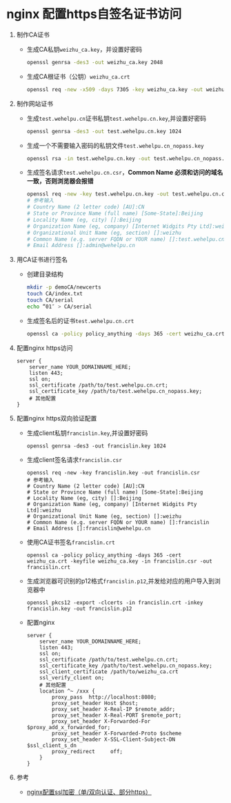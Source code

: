 # nginx 配置https自签名证书访问

1. 制作CA证书
    * 生成CA私钥`weizhu_ca.key`，并设置好密码
    
        ```bash
        openssl genrsa -des3 -out weizhu_ca.key 2048
        ```
    * 生成CA根证书（公钥）`weizhu_ca.crt`
    
        ```bash
        openssl req -new -x509 -days 7305 -key weizhu_ca.key -out weizhu_ca.crt
        ```
2. 制作网站证书
    * 生成`test.wehelpu.cn`证书私钥`test.wehelpu.cn.key`,并设置好密码
    
        ```bash
        openssl genrsa -des3 -out test.wehelpu.cn.key 1024
        ```
    * 生成一个不需要输入密码的私钥文件`test.wehelpu.cn_nopass.key`
    
        ```bash
        openssl rsa -in test.wehelpu.cn.key -out test.wehelpu.cn_nopass.key
        ```
    * 生成签名请求`test.wehelpu.cn.csr`，**Common Name 必须和访问的域名一致，否则浏览器会报错**
    
        ```bash
        openssl req -new -key test.wehelpu.cn.key -out test.wehelpu.cn.csr
        # 参考输入
        # Country Name (2 letter code) [AU]:CN
        # State or Province Name (full name) [Some-State]:Beijing
        # Locality Name (eg, city) []:Beijing
        # Organization Name (eg, company) [Internet Widgits Pty Ltd]:weizhu
        # Organizational Unit Name (eg, section) []:weizhu
        # Common Name (e.g. server FQDN or YOUR name) []:test.wehelpu.cn
        # Email Address []:admin@wehelpu.cn
        ```
3. 用CA证书进行签名
    * 创建目录结构
    
        ```bash
        mkdir -p demoCA/newcerts
        touch CA/index.txt
        touch CA/serial
        echo “01″ > CA/serial
        ```
    * 生成签名后的证书`test.wehelpu.cn.crt`
    
        ```bash
        openssl ca -policy policy_anything -days 365 -cert weizhu_ca.crt -keyfile weizhu_ca.key -in test.wehelpu.cn.csr -out test.wehelpu.cn.crt
        ```
4. 配置nginx https访问
    
    ```
    server {
        server_name YOUR_DOMAINNAME_HERE;
        listen 443;
        ssl on;
        ssl_certificate /path/to/test.wehelpu.cn.crt;
        ssl_certificate_key /path/to/test.wehelpu.cn_nopass.key;
        # 其他配置
    }
    ```
5. 配置nginx https双向验证配置
    * 生成client私钥`francislin.key`,并设置好密码
       
        ```
        openssl genrsa -des3 -out francislin.key 1024
        ```
    * 生成client签名请求`francislin.csr`
    
        ```
        openssl req -new -key francislin.key -out francislin.csr
        # 参考输入
        # Country Name (2 letter code) [AU]:CN
        # State or Province Name (full name) [Some-State]:Beijing
        # Locality Name (eg, city) []:Beijing
        # Organization Name (eg, company) [Internet Widgits Pty Ltd]:weizhu
        # Organizational Unit Name (eg, section) []:weizhu
        # Common Name (e.g. server FQDN or YOUR name) []:francislin
        # Email Address []:francislin@wehelpu.cn
        ```
    * 使用CA证书签名`francislin.crt`
        
        ```
        openssl ca -policy policy_anything -days 365 -cert weizhu_ca.crt -keyfile weizhu_ca.key -in francislin.csr -out francislin.crt
        ```
    * 生成浏览器可识别的p12格式`francislin.p12`,并发给对应的用户导入到浏览器中
    
        ```
        openssl pkcs12 -export -clcerts -in francislin.crt -inkey francislin.key -out francislin.p12
        ```
    * 配置nginx
    
        ```
        server {
            server_name YOUR_DOMAINNAME_HERE;
            listen 443;
            ssl on;
            ssl_certificate /path/to/test.wehelpu.cn.crt;   
            ssl_certificate_key /path/to/test.wehelpu.cn_nopass.key;
            ssl_client_certificate /path/to/weizhu_ca.crt
            ssl_verify_client on;
            # 其他配置
            location ^~ /xxx {
                proxy_pass  http://localhost:8080;
                proxy_set_header Host $host;
                proxy_set_header X-Real-IP $remote_addr;
                proxy_set_header X-Real-PORT $remote_port;
                proxy_set_header X-Forwarded-For $proxy_add_x_forwarded_for;
                proxy_set_header X-Forwarded-Proto $scheme
                proxy_set_header X-SSL-Client-Subject-DN $ssl_client_s_dn
                proxy_redirect     off;
            }
        }
        ```
6. 参考
    * [nginx配置ssl加密（单/双向认证、部分https）](http://segmentfault.com/a/1190000002866627)